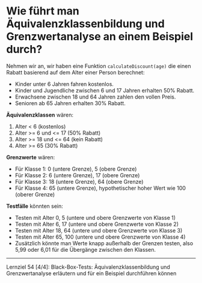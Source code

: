 # Wie führt man Äquivalenzklassenbildung und Grenzwertanalyse an einem Beispiel durch?

Nehmen wir an, wir haben eine Funktion `calculateDiscount(age)` die einen Rabatt basierend auf dem Alter einer Person berechnet:
- Kinder unter 6 Jahren fahren kostenlos.
- Kinder und Jugendliche zwischen 6 und 17 Jahren erhalten 50% Rabatt.
- Erwachsene zwischen 18 und 64 Jahren zahlen den vollen Preis.
- Senioren ab 65 Jahren erhalten 30% Rabatt.

**Äquivalenzklassen** wären:
1. Alter < 6 (kostenlos)
2. Alter >= 6 und <= 17 (50% Rabatt)
3. Alter >= 18 und <= 64 (kein Rabatt)
4. Alter >= 65 (30% Rabatt)

**Grenzwerte** wären:
- Für Klasse 1: 0 (untere Grenze), 5 (obere Grenze)
- Für Klasse 2: 6 (untere Grenze), 17 (obere Grenze)
- Für Klasse 3: 18 (untere Grenze), 64 (obere Grenze)
- Für Klasse 4: 65 (untere Grenze), hypothetischer hoher Wert wie 100 (oberer Grenze)

**Testfälle** könnten sein:
- Testen mit Alter 0, 5 (untere und obere Grenzwerte von Klasse 1)
- Testen mit Alter 6, 17 (untere und obere Grenzwerte von Klasse 2)
- Testen mit Alter 18, 64 (untere und obere Grenzwerte von Klasse 3)
- Testen mit Alter 65, 100 (untere und obere Grenzwerte von Klasse 4)
- Zusätzlich könnte man Werte knapp außerhalb der Grenzen testen, also 5,99 oder 6,01 für die Übergänge zwischen den Klassen.

---

Lernziel 54 \[4/4\]: Black-Box-Tests: Äquivalenzklassenbildung und Grenzwertanalyse erläutern und für ein Beispiel durchführen können
